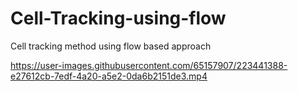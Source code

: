 # Cell-Tracking-using-flow
Cell tracking method using flow based approach




https://user-images.githubusercontent.com/65157907/223441388-e27612cb-7edf-4a20-a5e2-0da6b2151de3.mp4

